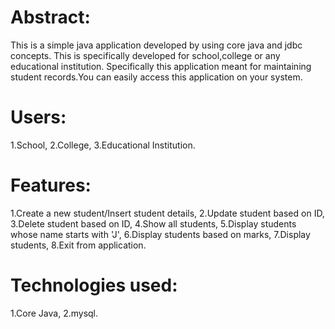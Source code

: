 Abstract:
========
This is a simple java application developed by using core java and jdbc concepts. This is specifically developed for school,college or any educational institution. Specifically this application meant for maintaining student records.You can easily access this application on your system.

Users:
=====
1.School, 
2.College,
3.Educational Institution.

Features:
========
1.Create a new student/Insert student details,
2.Update student based on ID,
3.Delete student based on ID,
4.Show all students,
5.Display students whose name starts with 'J',
6.Display students based on marks,
7.Display students,
8.Exit from application.

Technologies used:
=================
1.Core Java,
2.mysql.
